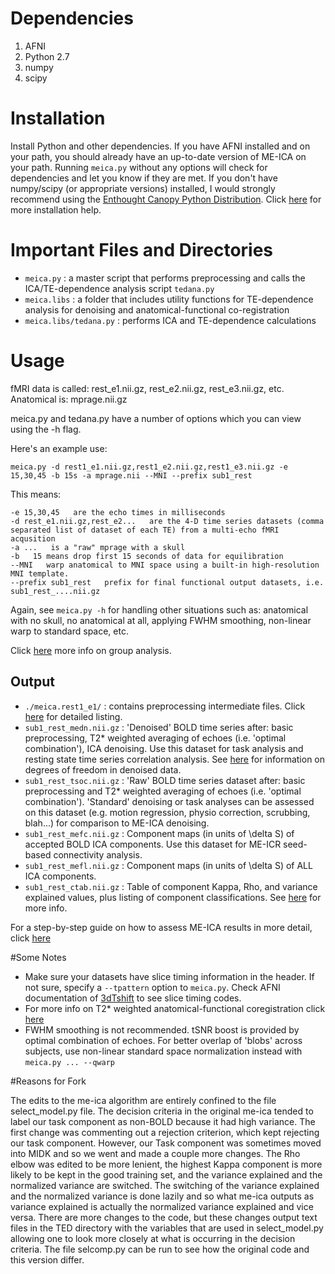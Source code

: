 # Dependencies

1. AFNI
2. Python 2.7
3. numpy
4. scipy


# Installation

Install Python and other dependencies. If you have AFNI installed and on your path, you should already have an up-to-date version of ME-ICA on your path. Running `meica.py` without any options will check for dependencies and let you know if they are met. If you don't have numpy/scipy (or appropriate versions) installed, I would strongly recommend using the [Enthought Canopy Python Distribution](https://www.enthought.com/downloads/). Click [here](http://wiki.org/installing.html) for more installation help.

# Important Files and Directories

- `meica.py` : a master script that performs preprocessing and calls the ICA/TE-dependence analysis script `tedana.py`
- `meica.libs` : a folder that includes utility functions for TE-dependence analysis for denoising and anatomical-functional co-registration
- `meica.libs/tedana.py` : performs ICA and TE-dependence calculations

# Usage

fMRI data is called: 		rest_e1.nii.gz, rest_e2.nii.gz, rest_e3.nii.gz, etc. 
Anatomical is:		mprage.nii.gz

meica.py and tedana.py have a number of options which you can view using the -h flag. 

Here's an example use:

    meica.py -d rest1_e1.nii.gz,rest1_e2.nii.gz,rest1_e3.nii.gz -e 15,30,45 -b 15s -a mprage.nii --MNI --prefix sub1_rest

This means:

    -e 15,30,45   are the echo times in milliseconds
    -d rest_e1.nii.gz,rest_e2...   are the 4-D time series datasets (comma separated list of dataset of each TE) from a multi-echo fMRI acqusition
    -a ...   is a "raw" mprage with a skull
    -b   15 means drop first 15 seconds of data for equilibration
    --MNI   warp anatomical to MNI space using a built-in high-resolution MNI template. 
	--prefix sub1_rest   prefix for final functional output datasets, i.e. sub1_rest_....nii.gz

Again, see `meica.py -h` for handling other situations such as: anatomical with no skull, no anatomical at all, applying FWHM smoothing, non-linear warp to standard space, etc.

Click [here](http://wiki.org/group_analysis.html) more info on group analysis.

## Output

- `./meica.rest1_e1/` : contains preprocessing intermediate files. Click [here](http://wiki.org/meica_preprocessing.html) for detailed listing.
- `sub1_rest_medn.nii.gz` : 'Denoised' BOLD time series after: basic preprocessing, T2* weighted averaging of echoes (i.e. 'optimal combination'), ICA denoising. Use this dataset for task analysis and resting state time series correlation analysis. See [here](http://wiki.org/viewing_results.html#dof) for information on degrees of freedom in denoised data.
- `sub1_rest_tsoc.nii.gz` : 'Raw' BOLD time series dataset after: basic preprocessing and T2* weighted averaging of echoes (i.e. 'optimal combination'). 'Standard' denoising or task analyses can be assessed on this dataset (e.g. motion regression, physio correction, scrubbing, blah...) for comparison to ME-ICA denoising.
- `sub1_rest_mefc.nii.gz` : Component maps (in units of \delta S) of accepted BOLD ICA components. Use this dataset for ME-ICR seed-based connectivity analysis.
- `sub1_rest_mefl.nii.gz` : Component maps (in units of \delta S) of ALL ICA components.
- `sub1_rest_ctab.nii.gz` : Table of component Kappa, Rho, and variance explained values, plus listing of component classifications. See [here](http://wiki.org/viewing_results.html#kappa_spectra) for more info.

For a step-by-step guide on how to assess ME-ICA results in more detail, click [here](http://wiki.org/viewing_results.html)

#Some Notes

- Make sure your datasets have slice timing information in the header. If not sure, specify a `--tpattern` option to `meica.py`. Check AFNI documentation of [3dTshift](http://afni.nimh.nih.gov/pub/dist/doc/program_help/3dTshift.html) to see slice timing codes.
- For more info on T2* weighted anatomical-functional coregistration click [here](http://wiki.org/meica_alignp_mepi_anat.html)
- FWHM smoothing is not recommended. tSNR boost is provided by optimal combination of echoes. For better overlap of 'blobs' across subjects, use non-linear standard space normalization instead with `meica.py ... --qwarp`

#Reasons for Fork

The edits to the me-ica algorithm are entirely confined to the file select_model.py file.  The decision criteria in the original me-ica tended to label our task component as non-BOLD because it had high variance.  The first change was commenting out a rejection criterion, which kept rejecting our task component.  However, our Task component was sometimes moved into MIDK and so we went and made a couple more changes.  The Rho elbow was edited to be more lenient, the highest Kappa component is more likely to be kept in the good training set, and the variance explained and the normalized variance are switched.  The switching of the variance explained and the normalized variance is done lazily and so what me-ica outputs as variance explained is actually the normalized variance explained and vice versa.  There are more changes to the code, but these changes output text files in the TED directory with the variables that are used in select_model.py allowing one to look more closely at what is occurring in the decision criteria.  The file selcomp.py can be run to see how the original code and this version differ.